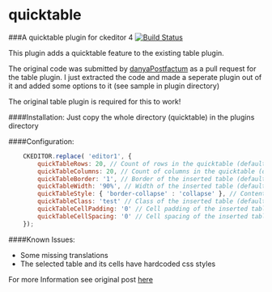 quicktable
==========

###A quicktable plugin for ckeditor 4 [![Build Status](https://travis-ci.org/ufdada/quicktable.svg?branch=master)](https://travis-ci.org/ufdada/quicktable)

This plugin adds a quicktable feature to the existing table plugin.

The original code was submitted by [danyaPostfactum](https://github.com/danyaPostfactum) as a pull request for the table plugin. I just extracted the code and made a seperate plugin out of it and added some options to it (see sample in plugin directory)

The original table plugin is required for this to work!

####Installation:
Just copy the whole directory (quicktable) in the plugins directory

####Configuration:

```javascript
	CKEDITOR.replace( 'editor1', {
		quickTableRows: 20, // Count of rows in the quicktable (default: 8)
		quickTableColumns: 20, // Count of columns in the quicktable (default: 10)
		quickTableBorder: '1', // Border of the inserted table (default: '1')
		quickTableWidth: '90%', // Width of the inserted table (default: '500px')
		quickTableStyle: { 'border-collapse' : 'collapse' }, // Content of the style-attribute of the inserted table (default: null)
		quickTableClass: 'test' // Class of the inserted table (default: '')
		quickTableCellPadding: '0' // Cell padding of the inserted table (default: '1')
		quickTableCellSpacing: '0' // Cell spacing of the inserted table (default: '1')
	});
```

####Known Issues:
- Some missing translations
- The selected table and its cells have hardcoded css styles

For more Information see original post [here](https://github.com/ckeditor/ckeditor-dev/pull/92)
